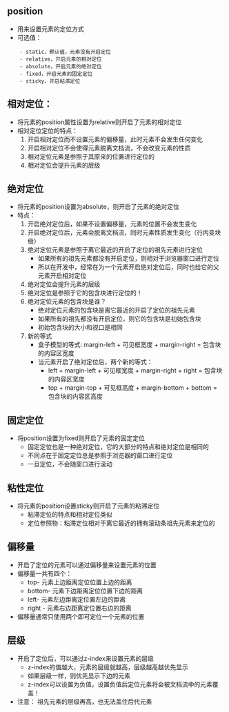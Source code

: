 ## position
- 用来设置元素的定位方式
- 可选值：
```
    - static，默认值，元素没有开启定位
    - relative，开启元素的相对定位
    - absolute，开启元素的绝对定位
    - fixed，开启元素的固定定位
    - sticky，开启粘滞定位
```

## 相对定位：
- 将元素的position属性设置为relative则开启了元素的相对定位
- 相对定位定位的特点：
    1. 开启相对定位而不设置元素的偏移量，此时元素不会发生任何变化
    2. 开启相对定位不会使得元素脱离文档流，不会改变元素的性质
    3. 相对定位元素是参照于其原来的位置进行定位的
    4. 相对定位会提升元素的层级

## 绝对定位
- 将元素的position设置为absolute，则开启了元素的绝对定位
- 特点：
    1. 开启绝对定位后，如果不设置偏移量，元素的位置不会发生变化
    2. 开启绝对定位后，元素会脱离文档流，同时元素性质发生变化（行内变块级）
    3. 绝对定位元素是参照于离它最近的开启了定位的祖先元素进行定位
        - 如果所有的祖先元素都没有开启定位，则相对于浏览器窗口进行定位
        - 所以在开发中，经常在为一个元素开启绝对定位后，同时也给它的父元素开启相对定位
    4. 绝对定位会提升元素的层级
    5. 绝对定位是参照于它的包含块进行定位的！
    6. 绝对定位元素的包含块是谁？
        - 绝对定位元素的包含块是离它最近的开启了定位的祖先元素
        - 如果所有的祖先都没有开启定位，则它的包含块是初始包含块
        - 初始包含块的大小和视口是相同
    7. 新的等式
        - 盒子模型的等式:
        margin-left + 可见框宽度 + margin-right = 包含块的内容区宽度
        - 当元素开启了绝对定位后，两个新的等式：
            - left + margin-left + 可见框宽度 + margin-right + right = 包含块的内容区宽度
            - top + margin-top + 可见框高度 + margin-bottom + bottom = 包含块的内容区高度

## 固定定位
- 将position设置为fixed则开启了元素的固定定位
    - 固定定位也是一种绝对定位，它的大部分的特点和绝对定位是相同的
    - 不同点在于固定定位总是参照于浏览器的窗口进行定位
    - 一旦定位，不会随窗口进行滚动

## 粘性定位
- 将元素的position设置sticky则开启了元素的粘滞定位
    - 粘滞定位的特点和相对定位类似
    - 定位参照物：粘滞定位相对于离它最近的拥有滚动条祖先元素来定位的

## 偏移量
- 开启了定位的元素可以通过偏移量来设置元素的位置
- 偏移量一共有四个：
    - top- 元素上边距离定位位置上边的距离
    - bottom- 元素下边距离定位位置下边的距离
    - left- 元素左边距离定位置左边的距离
    - right - 元素右边距离定位置右边的距离
- 偏移量通常只使用两个即可定位一个元素的位置

## 层级
- 开启了定位后，可以通过z-index来设置元素的层级
    - z-index的值越大，元素的层级就越高，层级越高越优先显示
    - 如果层级一样，则优先显示下边的元素
    - z-index可以设置为负值，设置负值后定位元素将会被文档流中的元素覆盖！
- 注意：
    祖先元素的层级再高，也无法盖住后代元素